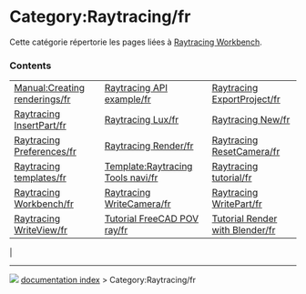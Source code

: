 # Category:Raytracing/fr
Cette catégorie répertorie les pages liées à [Raytracing Workbench](Raytracing_Workbench/fr.md).

### Contents

|     |     |     |
| --- | --- | --- |
| [Manual:Creating renderings/fr](Manual_Creating_renderings/fr.md) | [Raytracing API example/fr](Raytracing_API_example/fr.md) | [Raytracing ExportProject/fr](Raytracing_ExportProject/fr.md) |
| [Raytracing InsertPart/fr](Raytracing_InsertPart/fr.md) | [Raytracing Lux/fr](Raytracing_Lux/fr.md) | [Raytracing New/fr](Raytracing_New/fr.md) |
| [Raytracing Preferences/fr](Raytracing_Preferences/fr.md) | [Raytracing Render/fr](Raytracing_Render/fr.md) | [Raytracing ResetCamera/fr](Raytracing_ResetCamera/fr.md) |
| [Raytracing templates/fr](Raytracing_templates/fr.md) | [Template:Raytracing Tools navi/fr](Template_Raytracing_Tools_navi/fr.md) | [Raytracing tutorial/fr](Raytracing_tutorial/fr.md) |
| [Raytracing Workbench/fr](Raytracing_Workbench/fr.md) | [Raytracing WriteCamera/fr](Raytracing_WriteCamera/fr.md) | [Raytracing WritePart/fr](Raytracing_WritePart/fr.md) |
| [Raytracing WriteView/fr](Raytracing_WriteView/fr.md) | [Tutorial FreeCAD POV ray/fr](Tutorial_FreeCAD_POV_ray/fr.md) | [Tutorial Render with Blender/fr](Tutorial_Render_with_Blender/fr.md) |
|



---
![](images/Button_right.svg) [documentation index](../README.md) > Category:Raytracing/fr
